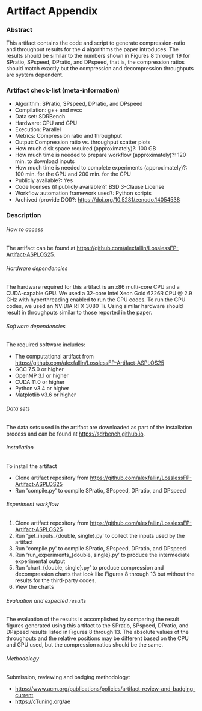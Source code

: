 # Artifact Appendix
### Abstract
This artifact contains the code and script to generate compression-ratio and throughput results for the 4 algorithms the paper introduces. The results should be similar to the numbers shown in Figures 8 through 19 for SPratio, SPspeed, DPratio, and DPspeed, that is, the compression ratios should match exactly but the compression and decompression throughputs are system dependent.

### Artifact check-list (meta-information)
  - Algorithm: SPratio, SPspeed, DPratio, and DPspeed
  - Compilation: g++ and nvcc
  - Data set: SDRBench
  - Hardware: CPU and GPU
  - Execution: Parallel
  - Metrics: Compression ratio and throughput
  - Output: Compression ratio vs. throughput scatter plots
  - How much disk space required (approximately)?: 100 GB
  - How much time is needed to prepare workflow (approximately)?: 120 min. to download inputs
  - How much time is needed to complete experiments (approximately)?: 100 min. for the GPU and 200 min. for the CPU
  - Publicly available?: Yes
  - Code licenses (if publicly available)?: BSD 3-Clause License
  - Workflow automation framework used?: Python scripts
  - Archived (provide DOI)?: https://doi.org/10.5281/zenodo.14054538


### Description
###### How to access
The artifact can be found at https://github.com/alexfallin/LosslessFP-Artifact-ASPLOS25.

###### Hardware dependencies
The hardware required for this artifact is an x86 multi-core CPU and a CUDA-capable GPU. We used a 32-core Intel Xeon Gold 6226R CPU @ 2.9 GHz with hyperthreading enabled to run the CPU codes. To run the GPU codes, we used an NVIDIA RTX 3080 Ti. Using similar hardware should result in throughputs similar to those reported in the paper.

###### Software dependencies
The required software includes:
- The computational artifact from https://github.com/alexfallin/LosslessFP-Artifact-ASPLOS25
- GCC 7.5.0 or higher
- OpenMP 3.1 or higher
- CUDA 11.0 or higher
- Python v3.4 or higher
- Matplotlib v3.6 or higher


###### Data sets
The data sets used in the artifact are downloaded as part of the installation process and can be found at https://sdrbench.github.io.

###### Installation
To install the artifact
- Clone artifact repository from https://github.com/alexfallin/LosslessFP-Artifact-ASPLOS25
- Run 'compile.py' to compile SPratio, SPspeed, DPratio, and DPspeed

###### Experiment workflow
1. Clone artifact repository from https://github.com/alexfallin/LosslessFP-Artifact-ASPLOS25
2. Run ‘get\_inputs\_\{double, single\}.py’ to collect the inputs used by the artifact
3. Run 'compile.py' to compile SPratio, SPspeed, DPratio, and DPspeed
4. Run ‘run\_experiments\_\{double, single\}.py’ to produce the intermediate experimental output
5. Run ‘chart\_\{double, single\}.py’ to produce compression and decompression charts that look like Figures 8 through 13 but without the results for the third-party codes.
6. View the charts

###### Evaluation and expected results

The evaluation of the results is accomplished by comparing the result figures generated using this artifact to the SPratio, SPspeed, DPratio, and DPspeed results listed in Figures 8 through 13. The absolute values of the throughputs and the relative positions may be different based on the CPU and GPU used, but the compression ratios should be the same.

###### Methodology

Submission, reviewing and badging methodology:
- https://www.acm.org/publications/policies/artifact-review-and-badging-current
- https://cTuning.org/ae
